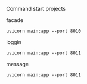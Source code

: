 Command start projects

facade
```
uvicorn main:app --port 8010
```

loggin 
```
uvicorn main:app --port 8011
```

message
```
uvicorn main:app --port 8011
```